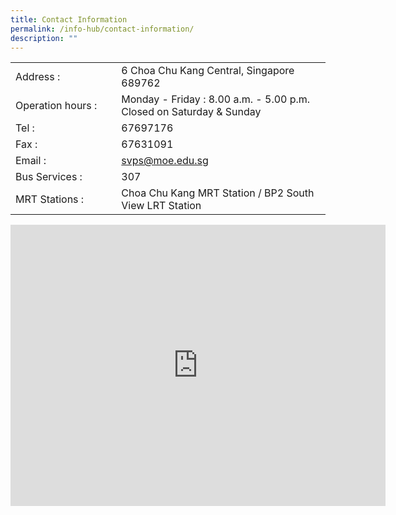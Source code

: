 ```yaml
---
title: Contact Information
permalink: /info-hub/contact-information/
description: ""
---
```

<table border="0" width="80%" cellspacing="0" cellpadding="0">
<tbody>
<tr>
<td width="160">Address :</td>
<td width="334">6 Choa Chu Kang Central,&nbsp;Singapore 689762</td>
</tr>
<tr>
<td>Operation hours :</td>
<td>Monday - Friday : 8.00 a.m. - 5.00 p.m. <br />Closed on Saturday &amp; Sunday</td>
</tr>
<tr>
<td width="160">Tel :</td>
<td width="334">67697176</td>
</tr>
<tr>
<td width="160">Fax :</td>
<td width="334">67631091</td>
</tr>
<tr>
<td width="160">Email :</td>
<td width="334"><a href="mailto:svps@moe.edu.sg">svps@moe.edu.sg</a></td>
</tr>
<tr>
<td width="160">Bus Services :</td>
<td width="334">307</td>
</tr>
<tr>
<td width="160">MRT Stations :</td>
<td width="334">Choa Chu Kang MRT Station / BP2 South View LRT Station</td>
</tr>
</tbody>
</table>
<p><iframe src="https://www.google.com/maps/embed?pb=!1m18!1m12!1m3!1d1994.3294046158096!2d103.74599711282362!3d1.3813669018695591!2m3!1f0!2f0!3f0!3m2!1i1024!2i768!4f13.1!3m3!1m2!1s0x31da11c18f5d9df1%3A0xb3b685f587791a28!2sSouth+View+Primary+School!5e0!3m2!1sen!2ssg!4v1514899797655" width="600" height="450" frameborder="0" allowfullscreen="allowfullscreen" data-mce-fragment="1"></iframe></p>